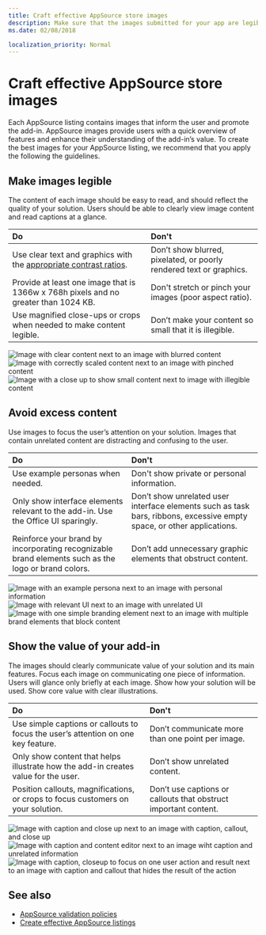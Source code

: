 ```yaml
---
title: Craft effective AppSource store images
description: Make sure that the images submitted for your app are legible, focused, and demonstrate value. 
ms.date: 02/08/2018

localization_priority: Normal
---
```


# Craft effective AppSource store images

Each AppSource listing contains images that inform the user and promote the add-in. AppSource images provide users with a quick overview of features and enhance their understanding of the add-in’s value. To create the best images for your AppSource listing, we recommend that you apply the following the guidelines.

## Make images legible

The content of each image should be easy to read, and should reflect the quality of your solution. Users should be able to clearly view image content and read captions at a glance.

|**Do**|**Don't**|
|:----|:----|
|Use clear text and graphics with the [appropriate contrast ratios](https://docs.microsoft.com/en-us/windows/uwp/design/accessibility/accessible-text-requirements#contrast-ratios).| Don’t show blurred, pixelated, or poorly rendered text or graphics.
|Provide at least one image that is 1366w x 768h pixels and no greater than 1024 KB.  | Don't stretch or pinch your images (poor aspect ratio).
|Use magnified close-ups or crops when needed to make content legible.|Don’t make your content so small that it is illegible.|

![Image with clear content next to an image with blurred content](images/legibility-do-dont-1.png)
![Image with correctly scaled content next to an image with pinched content](images/legibility-do-dont-2.png)
![Image with a close up to show small content next to image with illegible content](images/legibility-do-dont-3.png)


## Avoid excess content
Use images to focus the user’s attention on your solution. Images that contain unrelated content are distracting and confusing to the user. 

|**Do**|**Don't**|
|:----|:----|
|Use example personas when needed.|Don't show private or personal information.|
|Only show interface elements relevant to the add-in. Use the Office UI sparingly. |Don’t show unrelated user interface elements such as task bars, ribbons, excessive empty space, or other applications.|
|Reinforce your brand by incorporating recognizable brand elements such as the logo or brand colors. | Don’t add unnecessary graphic elements that obstruct content. |

![Image with an example persona next to an image with personal information](images/excess-content-do-dont-1.png)
![Image with relevant UI next to an image with unrelated UI](images/excess-content-do-dont-2.png)
![Image with one simple branding element next to an image with multiple brand elements that block content](images/excess-content-do-dont-3.png)

## Show the value of your add-in
The images should clearly communicate value of your solution and its main features. Focus each image on communicating one piece of information. Users will glance only briefly at each image. Show how your solution will be used. Show core value with clear illustrations.

|**Do**|**Don't**|
|:----|:----|
|Use simple captions or callouts to focus the user’s attention on one key feature.|Don’t communicate more than one point per image.|
|Only show content that helps illustrate how the add-in creates value for the user.| Don’t show unrelated content.|
|Position callouts, magnifications, or crops to focus customers on your solution.| Don’t use captions or callouts that obstruct important content.|

![Image with caption and close up next to an image with caption, callout, and close up](images/value-add-do-dont-1.png)
![Image with caption and content editor next to an image wiht caption and unrelated information](images/value-add-do-dont-2.png)
![Image with caption, closeup to focus on one user action and result next to an image with caption and callout that hides the result of the action](images/value-add-do-dont-3.png)

## See also
* [AppSource validation policies](https://docs.microsoft.com/en-us/office/dev/store/validation-policies)
* [Create effective AppSource listings](https://docs.microsoft.com/en-us/office/dev/store/create-effective-office-store-listings)
